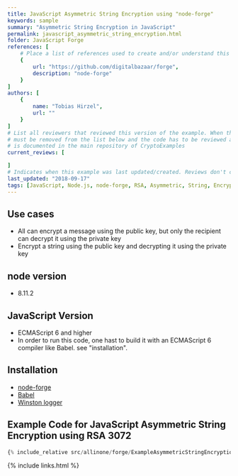 ```yaml
---
title: JavaScript Asymmetric String Encryption using "node-forge"
keywords: sample
summary: "Asymmetric String Encryption in JavaScript"
permalink: javascript_asymmetric_string_encryption.html
folder: JavaScript Forge
references: [
    # Place a list of references used to create and/or understand this example.
    {
        url: "https://github.com/digitalbazaar/forge",
        description: "node-forge"
    }
]
authors: [
    {
        name: "Tobias Hirzel",
        url: ""
    }
]
# List all reviewers that reviewed this version of the example. When the example is updated all old reviews
# must be removed from the list below and the code has to be reviewed again. The complete review process
# is documented in the main repository of CryptoExamples
current_reviews: [

]
# Indicates when this example was last updated/created. Reviews don't change this.
last_updated: "2018-09-17"
tags: [JavaScript, Node.js, node-forge, RSA, Asymmetric, String, Encryption]
---
```


## Use cases

- All can encrypt a message using the public key, but only the recipient can decrypt it using the private key
- Encrypt a string using the public key and decrypting it using the private key

## node version

- 8.11.2

## JavaScript Version

- ECMAScript 6 and higher
- In order to run this code, one hast to build it with an ECMAScript 6 compiler like Babel. see "installation".

## Installation

- [node-forge](https://github.com/digitalbazaar/forge")
- [Babel](https://babeljs.io/)
- [Winston logger](https://github.com/winstonjs/winston)

## Example Code for JavaScript Asymmetric String Encryption using RSA 3072

```js
{% include_relative src/allinone/forge/ExampleAsymmetricStringEncryption.js %}
```

{% include links.html %}
